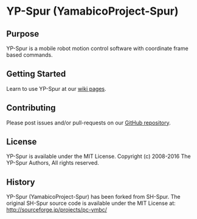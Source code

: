 # YP-Spur (YamabicoProject-Spur)

## Purpose

YP-Spur is a mobile robot motion control software with coordinate frame based commands. 

## Getting Started

Learn to use YP-Spur at our [wiki pages](https://github.com/openspur/yp-spur/wiki).

## Contributing

Please post issues and/or pull-requests on our [GitHub repository](https://github.com/openspur/yp-spur/).

## License

YP-Spur is available under the MIT License.
Copyright (c) 2008-2016 The YP-Spur Authors, All rights reserved.

## History

YP-Spur (YamabicoProject-Spur) has been forked from SH-Spur.
The original SH-Spur source code is available under the MIT License at: http://sourceforge.jp/projects/pc-ymbc/


